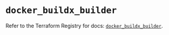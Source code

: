 # `docker_buildx_builder`

Refer to the Terraform Registry for docs: [`docker_buildx_builder`](https://registry.terraform.io/providers/kreuzwerker/docker/3.6.1/docs/resources/buildx_builder).
